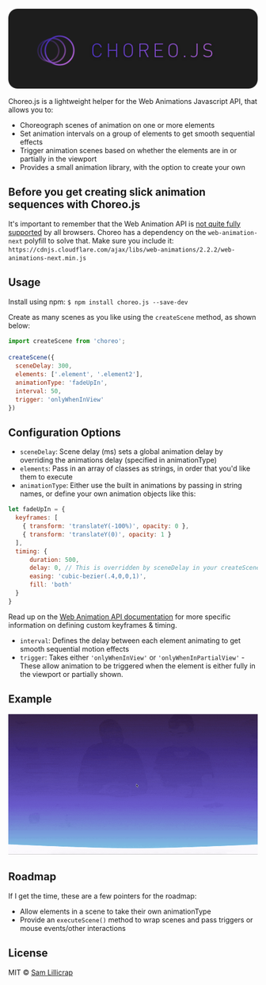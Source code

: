 <p align="center">
<img alt="Choreo.js" src="https://raw.githubusercontent.com/Samlilli/choreo-js/master/git.png" width="548">
</p>

Choreo.js is a lightweight helper for the Web Animations Javascript API, that allows you to:
  * Choreograph scenes of animation on one or more elements
  * Set animation intervals on a group of elements to get smooth sequential effects
  * Trigger animation scenes based on whether the elements are in or partially in the viewport
  * Provides a small animation library, with the option to create your own

## Before you get creating slick animation sequences with Choreo.js
It's important to remember that the Web Animation API is [not quite fully supported](http://caniuse.com/#feat=web-animation) by all browsers.
Choreo has a dependency on the `web-animation-next` polyfill to solve that. Make sure you include it:
`https://cdnjs.cloudflare.com/ajax/libs/web-animations/2.2.2/web-animations-next.min.js`

## Usage
Install using npm:
`$ npm install choreo.js --save-dev`

Create as many scenes as you like using the `createScene` method, as shown below:
```js
import createScene from 'choreo';

createScene({
  sceneDelay: 300,                          
  elements: ['.element', '.element2'],     
  animationType: 'fadeUpIn',               
  interval: 50,                            
  trigger: 'onlyWhenInView'                                                  
})
```
## Configuration Options
* `sceneDelay`: Scene delay (ms) sets a global animation delay by overriding the animations delay (specified in animationType)
* `elements`: Pass in an array of classes as strings, in order that you'd like them to execute
* `animationType`: Either use the built in animations by passing in string names, or define your own animation objects like this:
```js
let fadeUpIn = {
  keyframes: [
    { transform: 'translateY(-100%)', opacity: 0 },
    { transform: 'translateY(0)', opacity: 1 }
  ],
  timing: {
      duration: 500,
      delay: 0, // This is overridden by sceneDelay in your createScene object
      easing: 'cubic-bezier(.4,0,0,1)',
      fill: 'both'
  }
}
```
Read up on the [Web Animation API documentation](https://developer.mozilla.org/en/docs/Web/API/Animation) for more specific information on defining custom keyframes & timing.


* `interval`: Defines the delay between each element animating to get smooth sequential motion effects
* `trigger`: Takes either `'onlyWhenInView'` or `'onlyWhenInPartialView'` - These allow animation to be triggered when the element is either fully in the viewport or partially shown.


## Example

<img alt="Choreo.js" src="https://github.com/Samlilli/choreo-js/blob/master/choreo.gif">


## Roadmap
If I get the time, these are a few pointers for the roadmap:
  * Allow elements in a scene to take their own animationType
  * Provide an `executeScene()` method to wrap scenes and pass triggers or mouse events/other interactions

## License

MIT © [Sam Lillicrap](https://github.com/samlilli)
